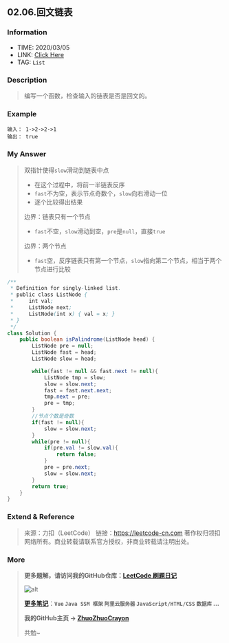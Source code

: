 ## 02.06.回文链表

### Information

* TIME: 2020/03/05
* LINK: [Click Here](http://)
* TAG: `List`

### Description

> 编写一个函数，检查输入的链表是否是回文的。

### Example

```text
输入： 1->2->2->1
输出： true 
```

### My Answer

> 双指针使得`slow`滑动到链表中点
>
> * 在这个过程中，将前一半链表反序
> * `fast`不为空，表示节点奇数个，`slow`向右滑动一位
> * 逐个比较得出结果
>
> 边界：链表只有一个节点
>
> * `fast`不空，`slow`滑动到空，`pre`是`null`，直接`true`
>
> 边界：两个节点
>
> * `fast`空，反序链表只有第一个节点，`slow`指向第二个节点，相当于两个节点进行比较

```java
/**
 * Definition for singly-linked list.
 * public class ListNode {
 *     int val;
 *     ListNode next;
 *     ListNode(int x) { val = x; }
 * }
 */
class Solution {
    public boolean isPalindrome(ListNode head) {
        ListNode pre = null;
        ListNode fast = head;
        ListNode slow = head;

        while(fast != null && fast.next != null){
            ListNode tmp = slow;
            slow = slow.next;
            fast = fast.next.next;
            tmp.next = pre;
            pre = tmp;
        }
        //节点个数是奇数
        if(fast != null){
            slow = slow.next;
        }
        while(pre != null){
            if(pre.val != slow.val){
                return false;
            }
            pre = pre.next;
            slow = slow.next;
        }
        return true;
    }
}
```

### Extend & Reference

> 来源：力扣（LeetCode）
> 链接：https://leetcode-cn.com
> 著作权归领扣网络所有。商业转载请联系官方授权，非商业转载请注明出处。

### More

> **更多题解，请访问我的GitHub仓库：[LeetCode 刷题日记](https://github.com/ZhuoZhuoCrayon/my-Nodes/blob/master/Daily/README_2020.md)**
>
> ![alt](https://raw.githubusercontent.com/ZhuoZhuoCrayon/my-Nodes/master/Daily/img/mynode.png)
>
> [**更多笔记**](https://github.com/ZhuoZhuoCrayon/my-Nodes)：**`Vue` `Java SSM 框架` `阿里云服务器` `JavaScript/HTML/CSS`   `数据库` ...**
>
> **我的GitHub主页 -> [ZhuoZhuoCrayon](https://github.com/ZhuoZhuoCrayon)**
>
> 共勉~

